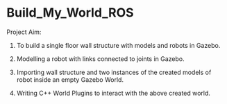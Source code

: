 # Build_My_World_ROS

Project Aim:

1. To build a single floor wall structure with models and robots in Gazebo.

2. Modelling a robot with links connected to joints in Gazebo.

3. Importing wall structure and two instances of the created models of robot inside an empty Gazebo World.

4. Writing C++ World Plugins to interact with the above created world.
